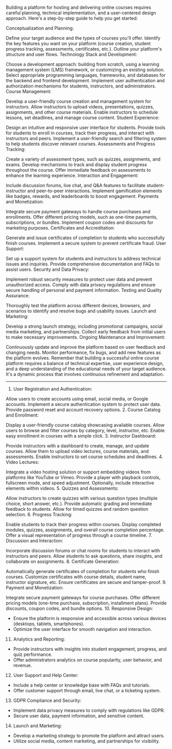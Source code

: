 Building a platform for hosting and delivering online courses requires careful planning, technical implementation, and a user-centered design approach. Here's a step-by-step guide to help you get started:

Conceptualization and Planning:

Define your target audience and the types of courses you'll offer.
Identify the key features you want on your platform (course creation, student progress tracking, assessments, certificates, etc.).
Outline your platform's structure and user flows.
Technology Stack and Development:

Choose a development approach: building from scratch, using a learning management system (LMS) framework, or customizing an existing solution.
Select appropriate programming languages, frameworks, and databases for the backend and frontend development.
Implement user authentication and authorization mechanisms for students, instructors, and administrators.
Course Management:

Develop a user-friendly course creation and management system for instructors.
Allow instructors to upload videos, presentations, quizzes, assignments, and other course materials.
Enable instructors to schedule lessons, set deadlines, and manage course content.
Student Experience:

Design an intuitive and responsive user interface for students.
Provide tools for students to enroll in courses, track their progress, and interact with instructors and peers.
Implement a user-friendly search and filtering system to help students discover relevant courses.
Assessments and Progress Tracking:

Create a variety of assessment types, such as quizzes, assignments, and exams.
Develop mechanisms to track and display student progress throughout the course.
Offer immediate feedback on assessments to enhance the learning experience.
Interaction and Engagement:

Include discussion forums, live chat, and Q&A features to facilitate student-instructor and peer-to-peer interactions.
Implement gamification elements like badges, rewards, and leaderboards to boost engagement.
Payments and Monetization:

Integrate secure payment gateways to handle course purchases and enrollments.
Offer different pricing models, such as one-time payments, subscriptions, or bundles.
Implement coupon codes and discounts for marketing purposes.
Certificates and Accreditation:

Generate and issue certificates of completion to students who successfully finish courses.
Implement a secure system to prevent certificate fraud.
User Support:

Set up a support system for students and instructors to address technical issues and inquiries.
Provide comprehensive documentation and FAQs to assist users.
Security and Data Privacy:

Implement robust security measures to protect user data and prevent unauthorized access.
Comply with data privacy regulations and ensure secure handling of personal and payment information.
Testing and Quality Assurance:

Thoroughly test the platform across different devices, browsers, and scenarios to identify and resolve bugs and usability issues.
Launch and Marketing:

Develop a strong launch strategy, including promotional campaigns, social media marketing, and partnerships.
Collect early feedback from initial users to make necessary improvements.
Ongoing Maintenance and Improvement:

Continuously update and improve the platform based on user feedback and changing needs.
Monitor performance, fix bugs, and add new features as the platform evolves.
Remember that building a successful online course platform requires a balance of technical expertise, user experience design, and a deep understanding of the educational needs of your target audience. It's a dynamic process that involves continuous refinement and adaptation.

-------------------------------------------------------------------------

1. User Registration and Authentication:

Allow users to create accounts using email, social media, or Google accounts.
Implement a secure authentication system to protect user data.
Provide password reset and account recovery options.
2. Course Catalog and Enrollment:

Display a user-friendly course catalog showcasing available courses.
Allow users to browse and filter courses by category, level, instructor, etc.
Enable easy enrollment in courses with a simple click.
3. Instructor Dashboard:

Provide instructors with a dashboard to create, manage, and update courses.
Allow them to upload video lectures, course materials, and assessments.
Enable instructors to set course schedules and deadlines.
4. Video Lectures:

Integrate a video hosting solution or support embedding videos from platforms like YouTube or Vimeo.
Provide a player with playback controls, fullscreen mode, and speed adjustment.
Optionally, include interactive elements within videos.
5. Quizzes and Assessments:

Allow instructors to create quizzes with various question types (multiple choice, short answer, etc.).
Provide automatic grading and immediate feedback to students.
Allow for timed quizzes and random question selection.
6. Progress Tracking:

Enable students to track their progress within courses.
Display completed modules, quizzes, assignments, and overall course completion percentage.
Offer a visual representation of progress through a course timeline.
7. Discussion and Interaction:

Incorporate discussion forums or chat rooms for students to interact with instructors and peers.
Allow students to ask questions, share insights, and collaborate on assignments.
8. Certificate Generation:

Automatically generate certificates of completion for students who finish courses.
Customize certificates with course details, student name, instructor signature, etc.
Ensure certificates are secure and tamper-proof.
9. Payment and Monetization:

Integrate secure payment gateways for course purchases.
Offer different pricing models (one-time purchase, subscription, installment plans).
Provide discounts, coupon codes, and bundle options.
10. Responsive Design:
- Ensure the platform is responsive and accessible across various devices (desktops, tablets, smartphones).
- Optimize the user interface for smooth navigation and interaction.

11. Analytics and Reporting:
- Provide instructors with insights into student engagement, progress, and quiz performance.
- Offer administrators analytics on course popularity, user behavior, and revenue.

12. User Support and Help Center:
- Include a help center or knowledge base with FAQs and tutorials.
- Offer customer support through email, live chat, or a ticketing system.

13. GDPR Compliance and Security:
- Implement data privacy measures to comply with regulations like GDPR.
- Secure user data, payment information, and sensitive content.

14. Launch and Marketing:
- Develop a marketing strategy to promote the platform and attract users.
- Utilize social media, content marketing, and partnerships for visibility.




